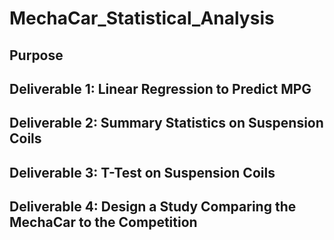 # MechaCar_Statistical_Analysis

## Purpose

## Deliverable 1: Linear Regression to Predict MPG



## Deliverable 2: Summary Statistics on Suspension Coils



## Deliverable 3: T-Test on Suspension Coils



## Deliverable 4: Design a Study Comparing the MechaCar to the Competition
